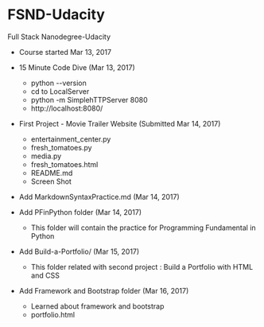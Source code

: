 # FSND-Udacity
Full Stack Nanodegree-Udacity

* Course started Mar 13, 2017

* 15 Minute Code Dive (Mar 13, 2017)
  - python --version
  - cd to LocalServer
  - python -m SimplehTTPServer 8080
  - http://localhost:8080/
  

* First Project - Movie Trailer Website (Submitted Mar 14, 2017)
  - entertainment_center.py
  - fresh_tomatoes.py
  - media.py
  - fresh_tomatoes.html
  - README.md
  - Screen Shot

* Add MarkdownSyntaxPractice.md (Mar 14, 2017)

* Add PFinPython folder (Mar 14, 2017)
  - This folder will contain the practice for Programming Fundamental in Python

* Add Build-a-Portfolio/ (Mar 15, 2017)
  - This folder related with second project : Build a Portfolio with HTML and CSS

* Add Framework and Bootstrap folder (Mar 16, 2017)
  - Learned about framework and bootstrap
  - portfolio.html
